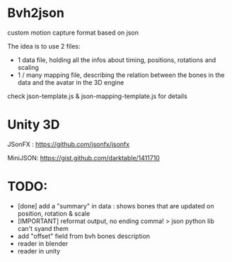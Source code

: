 Bvh2json
========

custom motion capture format based on json

The idea is to use 2 files:
- 1 data file, holding all the infos about timing, positions, rotations and scaling
- 1 / many mapping file, describing the relation between the bones in the data and the avatar in the 3D engine

check json-template.js & json-mapping-template.js for details

Unity 3D
========
JSonFX : https://github.com/jsonfx/jsonfx

MiniJSON: https://gist.github.com/darktable/1411710

TODO:
=====
- [done] add a "summary" in data : shows bones that are updated on position, rotation & scale
- [IMPORTANT] reformat output, no ending comma! > json python lib can't syand them
- add "offset" field from bvh bones description
- reader in blender
- reader in unity
